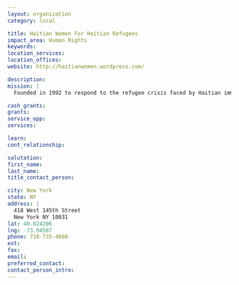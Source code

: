 ```yaml
---
layout: organization
category: local

title: Haitian Women For Haitian Refugees
impact_area: Human Rights
keywords: 
location_services: 
location_offices: 
website: http://haitianwomen.wordpress.com/

description: 
mission: |
  Founded in 1992 to respond to the refugee crisis faced by Haitian immigrants in the U.S. and Guantanamo Bay, Haitian Women for Haitian Refugees (HWHR) has provided support to hundreds of families who sought asylum in the US after being persecuted in Haiti. The organization has worked  on various relief projects, including disaster relief for Haitian victims of hurricane George in 1998, and tropical storms and hurricanes that hit Haiti and the Dominican Republic in 2004, 2007, and 2008.  HWHR had a relief program for September 11th victims who were displaced immigrant workers.

cash_grants: 
grants: 
service_opp: 
services: 

learn: 
cont_relationship: 

salutation: 
first_name: 
last_name: 
title_contact_person: 

city: New York
state: NY
address: |
  418 West 145th Street     
  New York NY 10031
lat: 40.824206
lng: -73.94587
phone: 718-735-4660
ext: 
fax: 
email: 
preferred_contact: 
contact_person_intro: 
---
```

